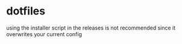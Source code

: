 # dotfiles
using the installer script in the releases is not recommended since it overwrites your current config
